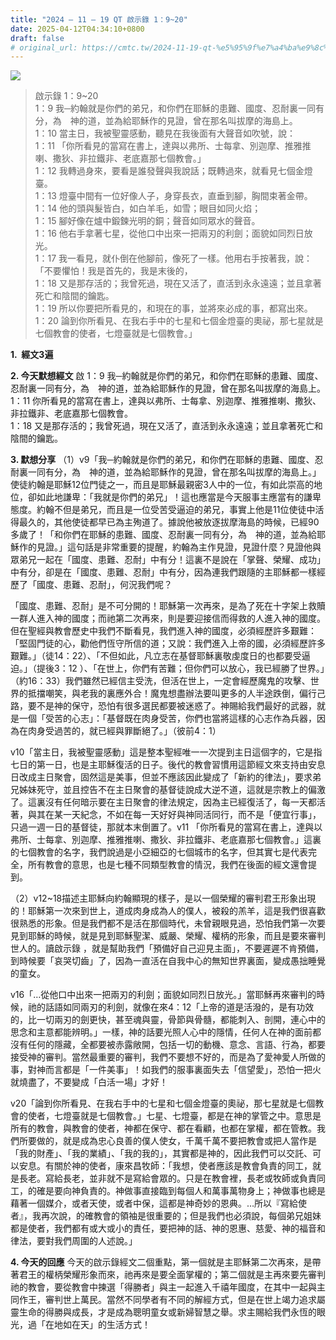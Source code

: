 ```yaml
---
title: "2024 – 11 – 19 QT 啟示錄 1：9~20"
date: 2025-04-12T04:34:10+0800
draft: false
# original_url: https://cmtc.tw/2024-11-19-qt-%e5%95%9f%e7%a4%ba%e9%8c%84-1%ef%bc%9a920
---
```


![](/images/qt.jpg)
> 啟示錄 1：9\~20  
> 1：9 我─約翰就是你們的弟兄，和你們在耶穌的患難、國度、忍耐裏一同有分，為　神的道，並為給耶穌作的見證，曾在那名叫拔摩的海島上。  
> 1：10 當主日，我被聖靈感動，聽見在我後面有大聲音如吹號，說：  
> 1：11 「你所看見的當寫在書上，達與以弗所、士每拿、別迦摩、推雅推喇、撒狄、非拉鐵非、老底嘉那七個教會。」  
> 1：12 我轉過身來，要看是誰發聲與我說話；既轉過來，就看見七個金燈臺。  
> 1：13 燈臺中間有一位好像人子，身穿長衣，直垂到腳，胸間束著金帶。  
> 1：14 他的頭與髮皆白，如白羊毛，如雪；眼目如同火焰；  
> 1：15 腳好像在爐中鍛鍊光明的銅；聲音如同眾水的聲音。  
> 1：16 他右手拿著七星，從他口中出來一把兩刃的利劍；面貌如同烈日放光。  
> 1：17 我一看見，就仆倒在他腳前，像死了一樣。他用右手按著我，說：「不要懼怕！我是首先的，我是末後的，  
> 1：18 又是那存活的；我曾死過，現在又活了，直活到永永遠遠；並且拿著死亡和陰間的鑰匙。  
> 1：19 所以你要把所看見的，和現在的事，並將來必成的事，都寫出來。  
> 1：20 論到你所看見、在我右手中的七星和七個金燈臺的奧祕，那七星就是七個教會的使者，七燈臺就是七個教會。」

**1.  經文3遍**

**2. 今天默想經文**
啟 1：9 我─約翰就是你們的弟兄，和你們在耶穌的患難、國度、忍耐裏一同有分，為　神的道，並為給耶穌作的見證，曾在那名叫拔摩的海島上。  
1：11 你所看見的當寫在書上，達與以弗所、士每拿、別迦摩、推雅推喇、撒狄、非拉鐵非、老底嘉那七個教會。  
1：18 又是那存活的；我曾死過，現在又活了，直活到永永遠遠；並且拿著死亡和陰間的鑰匙。

**3. 默想分享**
（1）v9「我─約翰就是你們的弟兄，和你們在耶穌的患難、國度、忍耐裏一同有分，為　神的道，並為給耶穌作的見證，曾在那名叫拔摩的海島上。」使徒約翰是耶穌12位門徒之一，而且是耶穌最親密3人中的一位，有如此崇高的地位，卻如此地謙卑：「我就是你們的弟兄」！這也應當是今天服事主應當有的謙卑態度。約翰不但是弟兄，而且是一位受苦受逼迫的弟兄，事實上他是11位使徒中活得最久的，其他使徒都早已為主殉道了。據說他被放逐拔摩海島的時候，已經90多歲了！「和你們在耶穌的患難、國度、忍耐裏一同有分，為　神的道，並為給耶穌作的見證。」這句話是非常重要的提醒，約翰為主作見證，見證什麼？見證他與眾弟兄一起在「國度、患難、忍耐」中有分！這裏不是說在「掌聲、榮耀、成功」中有分，卻是在「國度、患難、忍耐」中有分，因為連我們跟隨的主耶穌都一樣經歷了「國度、患難、忍耐」，何況我們呢？

「國度、患難、忍耐」是不可分開的！耶穌第一次再來，是為了死在十字架上救贖一群人進入神的國度；而祂第二次再來，則是要迎接信而得救的人進入神的國度。但在聖經與教會歷史中我們不斷看見，我們進入神的國度，必須經歷許多艱難：「堅固門徒的心，勸他們恆守所信的道；又說：我們進入上帝的國，必須經歷許多艱難。」（徒14：22）、「不但如此，凡立志在基督耶穌裏敬虔度日的也都要受逼迫。」（提後3：12 ）、「在世上，你們有苦難；但你們可以放心，我已經勝了世界。」（約16：33）我們雖然已經信主受洗，但活在世上，一定會經歷魔鬼的攻擊、世界的抵擋嘲笑，與老我的裏應外合！魔鬼想盡辦法要叫更多的人半途跌倒，偏行己路，要不是神的保守，恐怕有很多選民都要被迷惑了。神賜給我們最好的武器，就是一個「受苦的心志」：「基督既在肉身受苦，你們也當將這樣的心志作為兵器，因為在肉身受過苦的，就已經與罪斷絕了。」（彼前4：1）

v10「當主日，我被聖靈感動」這是整本聖經唯一一次提到主日這個字的，它是指七日的第一日，也是主耶穌復活的日子。後代的教會習慣用這節經文來支持由安息日改成主日聚會，固然這是美事，但並不應該因此變成了「新約的律法」，要求弟兄姊妹死守，並且控告不在主日聚會的基督徒說成大逆不道，這就是宗教上的偏激了。這裏沒有任何暗示要在主日聚會的律法規定，因為主已經復活了，每一天都活著，與其在某一天紀念，不如在每一天好好與神同活同行，而不是「便宜行事」，只過一週一日的基督徒，那就本末倒置了。v11 「你所看見的當寫在書上，達與以弗所、士每拿、別迦摩、推雅推喇、撒狄、非拉鐵非、老底嘉那七個教會。」這裏的七個教會的名字，我們說過是小亞細亞的七個城市的名字，但其實七是代表完全，所有教會的意思，也是七種不同類型教會的情況，我們在後面的經文還會提到。

（2）v12\~18描述主耶穌向約翰顯現的樣子，是以一個榮耀的審判君王形象出現的！耶穌第一次來到世上，道成肉身成為人的僕人，被殺的羔羊，這是我們很喜歡很熟悉的形象。但是我們都不是活在那個時代，未曾親眼見過，恐怕我們第一次要見到耶穌的時候，就是見到耶穌聖潔、威嚴、榮耀、權柄的形象，而且是要來審判世人的。讀啟示錄 ，就是幫助我們「預備好自己迎見主面」，不要遲遲不肯預備，到時候要「哀哭切齒」了，因為一直活在自我中心的無知世界裏面，變成愚拙睡覺的童女。

v16「…從他口中出來一把兩刃的利劍；面貌如同烈日放光。」當耶穌再來審判的時候，祂的話語如同兩刃的利劍，就像在來4：12「上帝的道是活潑的，是有功效的，比一切兩刃的劍更快，甚至魂與靈，骨節與骨髓，都能刺入、剖開，連心中的思念和主意都能辨明。」一樣，神的話要光照人心中的隱情，任何人在神的面前都沒有任何的隱藏，全都要被赤露敞開，包括一切的動機、意念、言語、行為，都要接受神的審判。當然最重要的審判，我們不要想不好的，而是為了愛神愛人所做的事，對神而言都是「一件美事」！如我們的服事裏面失去「信望愛」，恐怕一把火就燒盡了，不要變成「白活一場」才好！

v20「論到你所看見、在我右手中的七星和七個金燈臺的奧祕，那七星就是七個教會的使者，七燈臺就是七個教會。」七星、七燈臺，都是在神的掌管之中。意思是所有的教會，與教會的使者，神都在保守、都在看顧，也都在掌權，都在管教。我們所要做的，就是成為忠心良善的僕人使女，千萬千萬不要把教會或把人當作是「我的財產」、「我的業績」、「我的我的」，其實都是神的，因此我們可以交託、可以安息。有關於神的使者，康來昌牧師：「我想，使者應該是教會負責的同工，就是長老。寫給長老，並非就不是寫給會眾的。只是在教會裡，長老或牧師或負責同工，的確是要向神負責的。神做事直接臨到每個人和萬事萬物身上；神做事也總是藉著一個媒介，或者天使，或者中保，這都是神奇妙的恩典。…所以『寫給使者』，我再次說，的確教會的領袖是很重要的；但是我們也必須說，每個弟兄姐妹都是使者，我們都有或大或小的責任，要把神的話、神的恩惠、慈愛、神的福音和律法，要對我們周圍的人述說。」

**4. 今天的回應**
今天的啟示錄經文二個重點，第一個就是主耶穌第二次再來，是帶著君王的權柄榮耀形象而來，祂再來是要全面掌權的；第二個就是主再來要先審判祂的教會，要從教會中揀選「得勝者」與主一起進入千禧年國度，在其中一起與主同作王，審判世上萬民。當然不同學者有不同的解經方式，但是在世上竭力追求屬靈生命的得勝與成長，才是成為聰明童女或新婦智慧之舉。求主賜給我們永恆的眼光，過「在地如在天」的生活方式！
